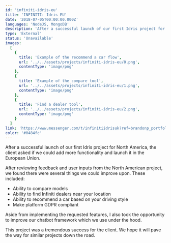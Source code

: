 ```yaml
---
id: 'infiniti-idris-eu'
title: 'INFINITI: Idris EU'
date: '2018-07-05T00:00:00.000Z'
languages: 'NodeJS, MongoDB'
description: 'After a successful launch of our first Idris project for North America, the client asked if we could add more functionality and launch it in the European Union. '
type: 'External'
status: 'Unavailable'
images:
  [
    {
      title: 'Example of the recommend a car flow',
      url: '../../assets/projects/infiniti-idris-eu/0.png',
      contentType: 'image/png'
    },
    {
      title: 'Example of the compare tool',
      url: '../../assets/projects/infiniti-idris-eu/1.png',
      contentType: 'image/png'
    },
    {
      title: 'Find a dealer tool',
      url: '../../assets/projects/infiniti-idris-eu/2.png',
      contentType: 'image/png'
    }
  ]
link: 'https://www.messenger.com/t/infinitiidrisuk?ref=brandonp_portfolio'
color: '#0484fc'
---
```


After a successful launch of our first Idris project for North America, the client asked if we could add more functionality and launch it in the European Union.

After reviewing feedback and user inputs from the North American project, we found there were several things we could improve upon. These included:

- Ability to compare models
- Ability to find Infiniti dealers near your location
- Ability to recommend a car based on your driving style
- Make platform GDPR compliant

Aside from implementing the requested features, I also took the opportunity to improve our chatbot framework which we use under the hood.

This project was a tremendous success for the client. We hope it will pave the way for similar projects down the road.
